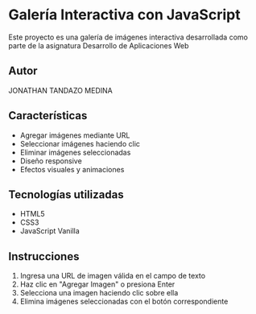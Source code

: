 # Galería Interactiva con JavaScript

Este proyecto es una galería de imágenes interactiva desarrollada como parte de la asignatura Desarrollo de Aplicaciones Web

## Autor
JONATHAN TANDAZO MEDINA

## Características
- Agregar imágenes mediante URL
- Seleccionar imágenes haciendo clic
- Eliminar imágenes seleccionadas
- Diseño responsive
- Efectos visuales y animaciones

## Tecnologías utilizadas
- HTML5
- CSS3
- JavaScript Vanilla

## Instrucciones
1. Ingresa una URL de imagen válida en el campo de texto
2. Haz clic en "Agregar Imagen" o presiona Enter
3. Selecciona una imagen haciendo clic sobre ella
4. Elimina imágenes seleccionadas con el botón correspondiente